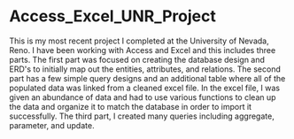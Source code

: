 # Access_Excel_UNR_Project
This is my most recent project I completed at the University of Nevada, Reno. I have been working with Access and Excel and this includes three parts. The first part was focused on creating the database design and ERD's to initially map out the entities, attributes, and relations.
The second part has a few simple query designs and an additional table where all of the populated data was linked from a cleaned excel file. In the excel file, I was given an abundance of data and had to use various functions to clean up the data and organize it to match the database in order to import it successfully.
The third part, I created many queries including aggregate, parameter, and update. 
